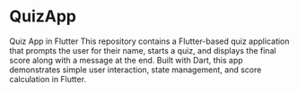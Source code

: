 # QuizApp
Quiz App in Flutter This repository contains a Flutter-based quiz application that prompts the user for their name, starts a quiz, and displays the final score along with a message at the end. Built with Dart, this app demonstrates simple user interaction, state management, and score calculation in Flutter.
